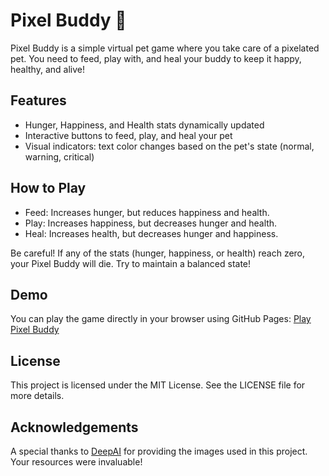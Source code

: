 # Pixel Buddy 🐾

Pixel Buddy is a simple virtual pet game where you take care of a pixelated pet. You need to feed, play with, and heal your buddy to keep it happy, healthy, and alive!

## Features

* Hunger, Happiness, and Health stats dynamically updated
* Interactive buttons to feed, play, and heal your pet
* Visual indicators: text color changes based on the pet's state (normal, warning, critical)

## How to Play

* Feed: Increases hunger, but reduces happiness and health.
* Play: Increases happiness, but decreases hunger and health.
* Heal: Increases health, but decreases hunger and happiness.

Be careful! If any of the stats (hunger, happiness, or health) reach zero, your Pixel Buddy will die. Try to maintain a balanced state!

## Demo

You can play the game directly in your browser using GitHub Pages: [Play Pixel Buddy](https://codepec.github.io/PixelBuddy/)

## License

This project is licensed under the MIT License. See the LICENSE file for more details.

## Acknowledgements

A special thanks to [DeepAI](https://deepai.org/) for providing the images used in this project. Your resources were invaluable!
